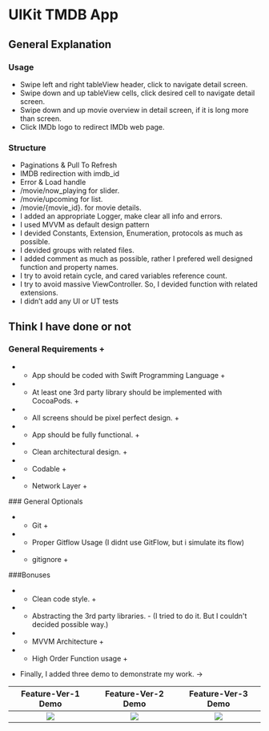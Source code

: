 # UIKit TMDB App

## General Explanation
### Usage
- Swipe left and right tableView header, click to navigate detail screen.
- Swipe down and up tableView cells, click desired cell to navigate detail screen.
- Swipe down and up movie overview in detail screen, if it is long more than screen.
- Click IMDb logo to redirect IMDb web page.

### Structure
- Paginations & Pull To Refresh
- IMDB redirection with imdb_id
- Error & Load handle
- /movie/now_playing for slider.
- /movie/upcoming for list.
- /movie/{movie_id}. for movie details.
- I added an appropriate Logger, make clear all info and errors.
- I used MVVM as default design pattern
- I devided Constants, Extension, Enumeration, protocols as much as possible.
- I devided groups with related files.
- I added comment as much as possible, rather I prefered well designed function and property names.
- I try to avoid retain cycle, and cared variables reference count.
- I try to avoid massive ViewController. So, I devided function with related extensions.
- I didn’t add any UI or UT tests

## Think I have done or not
### General Requirements +
-  + App should be coded with Swift Programming Language +
-  + At least one 3rd party library should be implemented with CocoaPods. +
-  + All screens should be pixel perfect design. +
-  + App should be fully functional. +
-  + Clean architectural design. +
-  + Codable +
-  + Network Layer +

### General Optionals
- + Git +
- + Proper Gitflow Usage (I didnt use GitFlow, but i simulate its flow)
- + gitignore +

###Bonuses
- + Clean code style. +
- + Abstracting the 3rd party libraries. - (I tried to do it. But I couldn't decided possible way.)
- + MVVM Architecture +
- + High Order Function usage +

- Finally, I added three demo to demonstrate my work. ->

Feature-Ver-1 Demo         |  Feature-Ver-2 Demo       |  Feature-Ver-3 Demo
:-------------------------:|:-------------------------:|:-------------------------:
![](DemoGifs/Feature-Ver-1.gif)|![](DemoGifs/Feature-Ver-2.gif)|![](DemoGifs/Feature-Ver-3.gif) 

